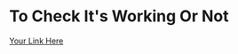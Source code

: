 # To Check It's Working Or Not
[Your Link Here](https://projectpustak.github.io/Windows11.github.io/)
